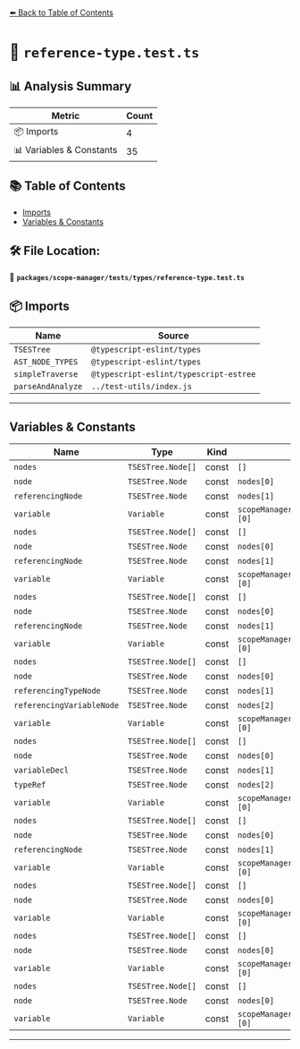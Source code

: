 [⬅️ Back to Table of Contents](../../../../index.md)

# 📄 `reference-type.test.ts`

## 📊 Analysis Summary

| Metric | Count |
|--------|-------|
| 📦 Imports | 4 |
| 📊 Variables & Constants | 35 |

## 📚 Table of Contents

- [Imports](#imports)
- [Variables & Constants](#variables-constants)

## 🛠️ File Location:
📂 **`packages/scope-manager/tests/types/reference-type.test.ts`**

## 📦 Imports

| Name | Source |
|------|--------|
| `TSESTree` | `@typescript-eslint/types` |
| `AST_NODE_TYPES` | `@typescript-eslint/types` |
| `simpleTraverse` | `@typescript-eslint/typescript-estree` |
| `parseAndAnalyze` | `../test-utils/index.js` |


---

## Variables & Constants

| Name | Type | Kind | Value | Exported |
|------|------|------|-------|----------|
| `nodes` | `TSESTree.Node[]` | const | `[]` | ✗ |
| `node` | `TSESTree.Node` | const | `nodes[0]` | ✗ |
| `referencingNode` | `TSESTree.Node` | const | `nodes[1]` | ✗ |
| `variable` | `Variable` | const | `scopeManager.getDeclaredVariables(node)[0]` | ✗ |
| `nodes` | `TSESTree.Node[]` | const | `[]` | ✗ |
| `node` | `TSESTree.Node` | const | `nodes[0]` | ✗ |
| `referencingNode` | `TSESTree.Node` | const | `nodes[1]` | ✗ |
| `variable` | `Variable` | const | `scopeManager.getDeclaredVariables(node)[0]` | ✗ |
| `nodes` | `TSESTree.Node[]` | const | `[]` | ✗ |
| `node` | `TSESTree.Node` | const | `nodes[0]` | ✗ |
| `referencingNode` | `TSESTree.Node` | const | `nodes[1]` | ✗ |
| `variable` | `Variable` | const | `scopeManager.getDeclaredVariables(node)[0]` | ✗ |
| `nodes` | `TSESTree.Node[]` | const | `[]` | ✗ |
| `node` | `TSESTree.Node` | const | `nodes[0]` | ✗ |
| `referencingTypeNode` | `TSESTree.Node` | const | `nodes[1]` | ✗ |
| `referencingVariableNode` | `TSESTree.Node` | const | `nodes[2]` | ✗ |
| `variable` | `Variable` | const | `scopeManager.getDeclaredVariables(node)[0]` | ✗ |
| `nodes` | `TSESTree.Node[]` | const | `[]` | ✗ |
| `node` | `TSESTree.Node` | const | `nodes[0]` | ✗ |
| `variableDecl` | `TSESTree.Node` | const | `nodes[1]` | ✗ |
| `typeRef` | `TSESTree.Node` | const | `nodes[2]` | ✗ |
| `variable` | `Variable` | const | `scopeManager.getDeclaredVariables(node)[0]` | ✗ |
| `nodes` | `TSESTree.Node[]` | const | `[]` | ✗ |
| `node` | `TSESTree.Node` | const | `nodes[0]` | ✗ |
| `referencingNode` | `TSESTree.Node` | const | `nodes[1]` | ✗ |
| `variable` | `Variable` | const | `scopeManager.getDeclaredVariables(node)[0]` | ✗ |
| `nodes` | `TSESTree.Node[]` | const | `[]` | ✗ |
| `node` | `TSESTree.Node` | const | `nodes[0]` | ✗ |
| `variable` | `Variable` | const | `scopeManager.getDeclaredVariables(node)[0]` | ✗ |
| `nodes` | `TSESTree.Node[]` | const | `[]` | ✗ |
| `node` | `TSESTree.Node` | const | `nodes[0]` | ✗ |
| `variable` | `Variable` | const | `scopeManager.getDeclaredVariables(node)[0]` | ✗ |
| `nodes` | `TSESTree.Node[]` | const | `[]` | ✗ |
| `node` | `TSESTree.Node` | const | `nodes[0]` | ✗ |
| `variable` | `Variable` | const | `scopeManager.getDeclaredVariables(node)[0]` | ✗ |


---